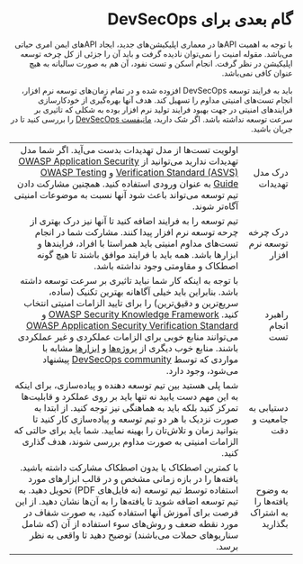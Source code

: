 <div dir="rtl" align='right'>

گام بعدی برای DevSecOps 
=============================

با توجه به اهمیت  APIها در معماری اپلیکیشن‌های جدید، ایجاد APIهای ایمن امری حیاتی می‌باشد. مقوله امنیت را نمی‌توان نادیده گرفت و باید آن را جزئی از کل چرخه توسعه اپلیکیشن در نظر گرفت. انجام اسکن و تست‌ نفود، آن هم به صورت سالیانه به هیچ عنوان کافی نمی‌باشد.

باید به فرایند توسعه DevSecOps افزوده شده و در تمام زمان‌های توسعه نرم افزار، انجام تست‌های امنیتی مداوم را تسهیل کند. هدف آنها بهره‌گیری از خودکارسازی‌ فرایندهای امنیتی در جهت بهبود فرایند تولید نرم افزار بوده به شکلی که تاثیری بر سرعت توسعه نداشته باشد. اگر شک دارید، [مانیفست DevSecOps][1]  را بررسی کنید تا در جریان باشید.

|                     |                                                                                           |
|--------------------------------|-------------------------------------------------------------------------------------------------------------------------------------------------------------------------------------------------------------------------------------------------------------------------------------------------------------------------------------------------------|
| درک مدل تهدیدات	                     | اولویت‌ تست‌ها از مدل تهدیدات بدست می‌آید. اگر شما مدل تهدیدات ندارید می‌توانید از [OWASP Application Security Verification Standard (ASVS)][2] و [OWASP Testing Guide][3] به عنوان ورودی استفاده کنید. همچنین مشارکت دادن تیم توسعه می‌تواند باعث شود آنها نسبت به موضوعات امنیتی آگاه‌تر شوند.                                                                                                        |
| درک چرخه توسعه نرم افزار	             | تیم توسعه را به فرایند اضافه کنید تا آنها نیز درک بهتری از چرحه توسعه نرم افزار پیدا کنند. مشارکت شما در انجام تست‌های مداوم امنیتی باید همراستا با افراد، فرایند‌ها و ابزارها باشد. همه باید با فرایند موافق باشند تا هیچ گونه اصطکاک و مقاومتی وجود نداشته باشد.                                                                                                                                  |
| راهبرد انجام تست	                     | با توجه به اینکه کار شما نباید تاثیری بر سرعت توسعه داشته باشد. بنابراین باید خیلی آگاهانه بهترین تکنیک (ساده، سریع‌ترین و دقیق‌ترین)‌ را برای تایید الزامات امنیتی انتخاب کنید. [OWASP Security Knowledge Framework][4] و [OWASP Application Security Verification Standard][5] می‌توانند منابع خوبی برای الزامات عملکردی و غیر عملکردی باشند. منابع خوب دیگری از [پروژه‌ها][6] و [ابزارها][7] مشابه با مواردی که توسط [DevSecOps community][8] پیشنهاد می‌شود، وجود دارد.           |
| دستیابی به جامعیت و دقت	             | شما پلی هستید بین تیم‌ توسعه دهنده و ‌‌‌پیاده‌سازی، برای اینکه به این مهم دست یابید نه تنها باید بر روی عملکرد و قابلیت‌ها تمرکز کنید بلکه باید به هماهنگی نیز توجه کنید. از ابتدا  به صورت نزدیک با هر دو تیم توسعه و ‌‌‌پیاده‌سازی کار کنید تا بتوانید زمان و تلاش‌تان را بهینه نمایید. شما باید برای حالتی که الزامات امنیتی به صورت مداوم بررسی شوند، هدف گذاری کنید.                                     |
| به وضوح یافته‌‌‌ها را به اشتراک بگذارید	 | با کمترین اصطکاک یا بدون اصطکاک مشارکت داشته باشید. یافته‌‌ها را در بازه زمانی مشخص و در قالب ابزارهای مورد استفاده توسط تیم توسعه (نه فایل‌های PDF) تحویل دهید. به تیم توسعه اضافه شوید تا یافته‌ها را به آن‌ها نشان دهید. از این فرصت برای آموزش آنها استفاده کنید، به صورت شفاف در مورد نقطه ضعف و روش‌های سوء استفاده از آن (که شامل سناریو‌های حملات می‌باشند) توضیح دهید تا واقعی به نظر برسد.       |





[1]: https://www.devsecops.org/
[2]: https://owasp.org/www-project-application-security-verification-standard/
[3]: https://owasp.org/www-project-web-security-testing-guide/
[4]: https://owasp.org/www-project-security-knowledge-framework/
[5]: https://owasp.org/www-project-application-security-verification-standard/
[6]: http://devsecops.github.io/
[7]: https://github.com/devsecops/awesome-devsecops
[8]: https://www.devsecops.org/

</div>
